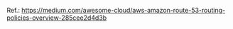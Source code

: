 


Ref.: 
https://medium.com/awesome-cloud/aws-amazon-route-53-routing-policies-overview-285cee2d4d3b